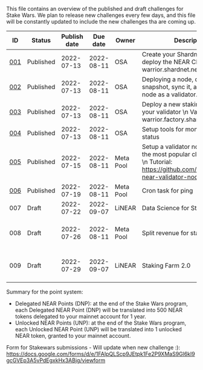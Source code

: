 This file contains an overview of the published and draft challenges for Stake Wars. We plan to release new challenges every few days, and this file will be constantly updated to include the new challenges tha are coming up.

| ID                                                                       | Status    | Publish date | Due date   | Owner     | Description                                                                                                                          | Max points       | Type     | Target network |
| ------------------------------------------------------------------------ | --------- | ------------ | ---------- | --------- | ------------------------------------------------------------------------------------------------------------------------------------ | ---------------- | -------- | -------------- |
| [001](https://github.com/near/stakewars-iii/blob/main/challenges/001.md) | Published | 2022-07-13   | 2022-08-11 | OSA       | Create your Shardnet wallet & deploy the NEAR CLI. \nWallet: warrior.shardnet.near                                                   | \-               | Core     | Shardnet       |
| [002](https://github.com/near/stakewars-iii/blob/main/challenges/002.md) | Published | 2022-07-13   | 2022-08-11 | OSA       | Deploying a node, download a snapshot, sync it, activate the node as a validator.                                                    | 30 UNP           | Core     | Shardnet       |
| [003](https://github.com/near/stakewars-iii/blob/main/challenges/003.md) | Published | 2022-07-13   | 2022-08-11 | OSA       | Deploy a new staking pool for your validator \n Validator: warrior.factory.shardnet.near                                             | 10 UNP           | Core     | Shardnet       |
| [004](https://github.com/near/stakewars-iii/blob/main/challenges/004.md) | Published | 2022-07-13   | 2022-08-11 | OSA       | Setup tools for monitoring node status                                                                                               | 15 UNP           | Core     | Shardnet       |
| [005](https://github.com/near/stakewars-iii/blob/main/challenges/005.md) | Published | 2022-07-15   | 2022-08-11 | Meta Pool | Setup a validator node on one of the most popular cloud providers. \n Tutorial: https://github.com/tieubaoca/run-near-validator-node | 10 DNP           | Optional | Shardnet       |
| [006](https://github.com/near/stakewars-iii/blob/main/challenges/006.md) | Published | 2022-07-19   | 2022-08-11 | Meta Pool | Cron task for ping                                                                                                                   | 5 UNP            | Core     | Shardnet       |
| 007                                                                      | Draft     | 2022-07-22   | 2022-09-07 | LiNEAR    | Data Science for Staking                                                                                                             | 20 DNP           | Optional | Shardnet       |
| 008                                                                      | Draft     | 2022-07-26   | 2022-08-11 | Meta Pool | Split revenue for staking rewards                                                                                                    | 30 DNP<br>50 UNP | Optional | Shardnet       |
| 009                                                                      | Draft     | 2022-07-29   | 2022-09-07 | LiNEAR    | Staking Farm 2.0                                                                                                                     | 30 DNP<br>50 UNP | Optional | Shardnet       |

Summary for the point system:

- Delegated NEAR Points (DNP): at the end of the Stake Wars program, each Delegated NEAR Point (DNP) will be translated into 500 NEAR tokens delegated to your mainnet account for 1 year.
- Unlocked NEAR Points (UNP): at the end of the Stake Wars program, each Unlocked NEAR Point (UNP) will be translated into 1 unlocked NEAR token, granted to your mainnet account.

Form for Stakewars submissions - Will update when new challenge :): https://docs.google.com/forms/d/e/1FAIpQLScp9JEtpk1Fe2P9XMaS9Gl6kl9gcGVEp3A5vPdEgxkHx3ABjg/viewform
